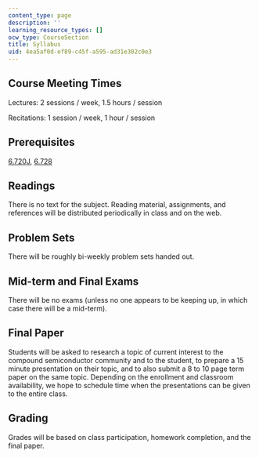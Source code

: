```yaml
---
content_type: page
description: ''
learning_resource_types: []
ocw_type: CourseSection
title: Syllabus
uid: 4ea5af0d-ef89-c45f-a595-ad31e302c0e3
---
```


Course Meeting Times
--------------------

Lectures: 2 sessions / week, 1.5 hours / session

Recitations: 1 session / week, 1 hour / session

Prerequisites
-------------

[6.720J](/courses/6-720j-integrated-microelectronic-devices-spring-2007), [6.728](/courses/6-728-applied-quantum-and-statistical-physics-fall-2006)

Readings
--------

There is no text for the subject. Reading material, assignments, and references will be distributed periodically in class and on the web.

Problem Sets
------------

There will be roughly bi-weekly problem sets handed out.

Mid-term and Final Exams
------------------------

There will be no exams (unless no one appears to be keeping up, in which case there will be a mid-term).

Final Paper
-----------

Students will be asked to research a topic of current interest to the compound semiconductor community and to the student, to prepare a 15 minute presentation on their topic, and to also submit a 8 to 10 page term paper on the same topic. Depending on the enrollment and classroom availability, we hope to schedule time when the presentations can be given to the entire class.

Grading
-------

Grades will be based on class participation, homework completion, and the final paper.